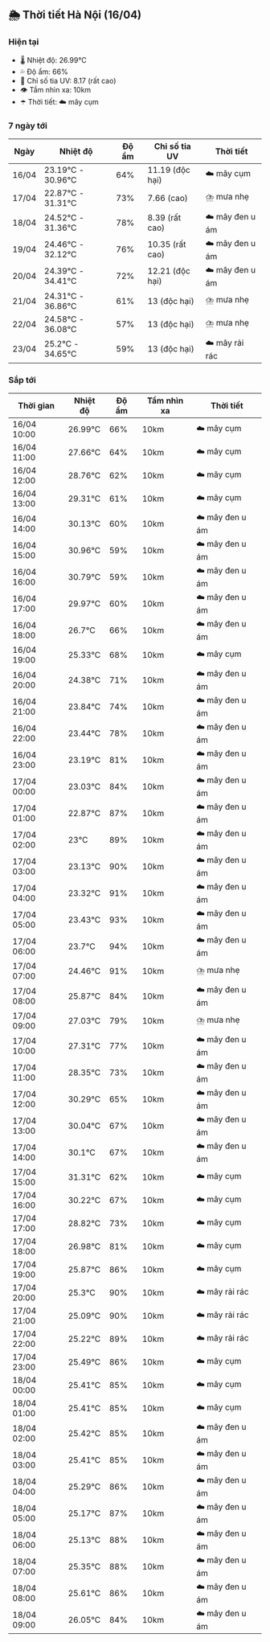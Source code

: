 ## 🌦️ Thời tiết Hà Nội (16/04)

### Hiện tại

- 🌡️ Nhiệt độ: 26.99℃
- 💦 Độ ẩm: 66%
- 🌟 Chỉ số tia UV: 8.17 (rất cao)
- 👁️ Tầm nhìn xa: 10km
- ☂️ Thời tiết: ☁️ mây cụm

### 7 ngày tới

| Ngày | Nhiệt độ | Độ ẩm | Chỉ số tia UV | Thời tiết |
| --- | --- | --- | --- | --- |
| 16/04 | 23.19℃ - 30.96℃ | 64% | 11.19 (độc hại) | ☁️ mây cụm |
| 17/04 | 22.87℃ - 31.31℃ | 73% | 7.66 (cao) | ⛈️ mưa nhẹ |
| 18/04 | 24.52℃ - 31.36℃ | 78% | 8.39 (rất cao) | ☁️ mây đen u ám |
| 19/04 | 24.46℃ - 32.12℃ | 76% | 10.35 (rất cao) | ☁️ mây đen u ám |
| 20/04 | 24.39℃ - 34.41℃ | 72% | 12.21 (độc hại) | ☁️ mây đen u ám |
| 21/04 | 24.31℃ - 36.86℃ | 61% | 13 (độc hại) | ⛈️ mưa nhẹ |
| 22/04 | 24.58℃ - 36.08℃ | 57% | 13 (độc hại) | ⛈️ mưa nhẹ |
| 23/04 | 25.2℃ - 34.65℃ | 59% | 13 (độc hại) | ☁️ mây rải rác |

### Sắp tới

| Thời gian | Nhiệt độ | Độ ẩm | Tầm nhìn xa | Thời tiết |
| --- | --- | --- | --- | --- |
| 16/04 10:00 | 26.99℃ | 66% | 10km | ☁️ mây cụm |
| 16/04 11:00 | 27.66℃ | 64% | 10km | ☁️ mây cụm |
| 16/04 12:00 | 28.76℃ | 62% | 10km | ☁️ mây cụm |
| 16/04 13:00 | 29.31℃ | 61% | 10km | ☁️ mây cụm |
| 16/04 14:00 | 30.13℃ | 60% | 10km | ☁️ mây đen u ám |
| 16/04 15:00 | 30.96℃ | 59% | 10km | ☁️ mây đen u ám |
| 16/04 16:00 | 30.79℃ | 59% | 10km | ☁️ mây đen u ám |
| 16/04 17:00 | 29.97℃ | 60% | 10km | ☁️ mây đen u ám |
| 16/04 18:00 | 26.7℃ | 66% | 10km | ☁️ mây đen u ám |
| 16/04 19:00 | 25.33℃ | 68% | 10km | ☁️ mây cụm |
| 16/04 20:00 | 24.38℃ | 71% | 10km | ☁️ mây đen u ám |
| 16/04 21:00 | 23.84℃ | 74% | 10km | ☁️ mây đen u ám |
| 16/04 22:00 | 23.44℃ | 78% | 10km | ☁️ mây đen u ám |
| 16/04 23:00 | 23.19℃ | 81% | 10km | ☁️ mây đen u ám |
| 17/04 00:00 | 23.03℃ | 84% | 10km | ☁️ mây đen u ám |
| 17/04 01:00 | 22.87℃ | 87% | 10km | ☁️ mây đen u ám |
| 17/04 02:00 | 23℃ | 89% | 10km | ☁️ mây đen u ám |
| 17/04 03:00 | 23.13℃ | 90% | 10km | ☁️ mây đen u ám |
| 17/04 04:00 | 23.32℃ | 91% | 10km | ☁️ mây đen u ám |
| 17/04 05:00 | 23.43℃ | 93% | 10km | ☁️ mây đen u ám |
| 17/04 06:00 | 23.7℃ | 94% | 10km | ☁️ mây đen u ám |
| 17/04 07:00 | 24.46℃ | 91% | 10km | ⛈️ mưa nhẹ |
| 17/04 08:00 | 25.87℃ | 84% | 10km | ☁️ mây đen u ám |
| 17/04 09:00 | 27.03℃ | 79% | 10km | ⛈️ mưa nhẹ |
| 17/04 10:00 | 27.31℃ | 77% | 10km | ☁️ mây đen u ám |
| 17/04 11:00 | 28.35℃ | 73% | 10km | ☁️ mây đen u ám |
| 17/04 12:00 | 30.29℃ | 65% | 10km | ☁️ mây đen u ám |
| 17/04 13:00 | 30.04℃ | 67% | 10km | ☁️ mây đen u ám |
| 17/04 14:00 | 30.1℃ | 67% | 10km | ☁️ mây đen u ám |
| 17/04 15:00 | 31.31℃ | 62% | 10km | ☁️ mây cụm |
| 17/04 16:00 | 30.22℃ | 67% | 10km | ☁️ mây cụm |
| 17/04 17:00 | 28.82℃ | 73% | 10km | ☁️ mây cụm |
| 17/04 18:00 | 26.98℃ | 81% | 10km | ☁️ mây cụm |
| 17/04 19:00 | 25.87℃ | 86% | 10km | ☁️ mây cụm |
| 17/04 20:00 | 25.3℃ | 90% | 10km | ☁️ mây rải rác |
| 17/04 21:00 | 25.09℃ | 90% | 10km | ☁️ mây rải rác |
| 17/04 22:00 | 25.22℃ | 89% | 10km | ☁️ mây rải rác |
| 17/04 23:00 | 25.49℃ | 86% | 10km | ☁️ mây cụm |
| 18/04 00:00 | 25.41℃ | 85% | 10km | ☁️ mây cụm |
| 18/04 01:00 | 25.41℃ | 85% | 10km | ☁️ mây cụm |
| 18/04 02:00 | 25.42℃ | 85% | 10km | ☁️ mây đen u ám |
| 18/04 03:00 | 25.41℃ | 85% | 10km | ☁️ mây đen u ám |
| 18/04 04:00 | 25.29℃ | 86% | 10km | ☁️ mây đen u ám |
| 18/04 05:00 | 25.17℃ | 87% | 10km | ☁️ mây đen u ám |
| 18/04 06:00 | 25.13℃ | 88% | 10km | ☁️ mây đen u ám |
| 18/04 07:00 | 25.35℃ | 88% | 10km | ☁️ mây đen u ám |
| 18/04 08:00 | 25.61℃ | 86% | 10km | ☁️ mây đen u ám |
| 18/04 09:00 | 26.05℃ | 84% | 10km | ☁️ mây đen u ám |
